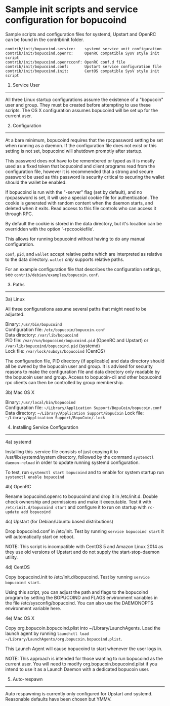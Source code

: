 Sample init scripts and service configuration for bopucoind
==========================================================

Sample scripts and configuration files for systemd, Upstart and OpenRC
can be found in the contrib/init folder.

    contrib/init/bopucoind.service:    systemd service unit configuration
    contrib/init/bopucoind.openrc:     OpenRC compatible SysV style init script
    contrib/init/bopucoind.openrcconf: OpenRC conf.d file
    contrib/init/bopucoind.conf:       Upstart service configuration file
    contrib/init/bopucoind.init:       CentOS compatible SysV style init script

1. Service User
---------------------------------

All three Linux startup configurations assume the existence of a "bopucoin" user
and group.  They must be created before attempting to use these scripts.
The OS X configuration assumes bopucoind will be set up for the current user.

2. Configuration
---------------------------------

At a bare minimum, bopucoind requires that the rpcpassword setting be set
when running as a daemon.  If the configuration file does not exist or this
setting is not set, bopucoind will shutdown promptly after startup.

This password does not have to be remembered or typed as it is mostly used
as a fixed token that bopucoind and client programs read from the configuration
file, however it is recommended that a strong and secure password be used
as this password is security critical to securing the wallet should the
wallet be enabled.

If bopucoind is run with the "-server" flag (set by default), and no rpcpassword is set,
it will use a special cookie file for authentication. The cookie is generated with random
content when the daemon starts, and deleted when it exits. Read access to this file
controls who can access it through RPC.

By default the cookie is stored in the data directory, but it's location can be overridden
with the option '-rpccookiefile'.

This allows for running bopucoind without having to do any manual configuration.

`conf`, `pid`, and `wallet` accept relative paths which are interpreted as
relative to the data directory. `wallet` *only* supports relative paths.

For an example configuration file that describes the configuration settings,
see `contrib/debian/examples/bopucoin.conf`.

3. Paths
---------------------------------

3a) Linux

All three configurations assume several paths that might need to be adjusted.

Binary:              `/usr/bin/bopucoind`  
Configuration file:  `/etc/bopucoin/bopucoin.conf`  
Data directory:      `/var/lib/bopucoind`  
PID file:            `/var/run/bopucoind/bopucoind.pid` (OpenRC and Upstart) or `/var/lib/bopucoind/bopucoind.pid` (systemd)  
Lock file:           `/var/lock/subsys/bopucoind` (CentOS)  

The configuration file, PID directory (if applicable) and data directory
should all be owned by the bopucoin user and group.  It is advised for security
reasons to make the configuration file and data directory only readable by the
bopucoin user and group.  Access to bopucoin-cli and other bopucoind rpc clients
can then be controlled by group membership.

3b) Mac OS X

Binary:              `/usr/local/bin/bopucoind`  
Configuration file:  `~/Library/Application Support/BopuCoin/bopucoin.conf`  
Data directory:      `~/Library/Application Support/BopuCoin`
Lock file:           `~/Library/Application Support/BopuCoin/.lock`

4. Installing Service Configuration
-----------------------------------

4a) systemd

Installing this .service file consists of just copying it to
/usr/lib/systemd/system directory, followed by the command
`systemctl daemon-reload` in order to update running systemd configuration.

To test, run `systemctl start bopucoind` and to enable for system startup run
`systemctl enable bopucoind`

4b) OpenRC

Rename bopucoind.openrc to bopucoind and drop it in /etc/init.d.  Double
check ownership and permissions and make it executable.  Test it with
`/etc/init.d/bopucoind start` and configure it to run on startup with
`rc-update add bopucoind`

4c) Upstart (for Debian/Ubuntu based distributions)

Drop bopucoind.conf in /etc/init.  Test by running `service bopucoind start`
it will automatically start on reboot.

NOTE: This script is incompatible with CentOS 5 and Amazon Linux 2014 as they
use old versions of Upstart and do not supply the start-stop-daemon utility.

4d) CentOS

Copy bopucoind.init to /etc/init.d/bopucoind. Test by running `service bopucoind start`.

Using this script, you can adjust the path and flags to the bopucoind program by
setting the BOPUCOIND and FLAGS environment variables in the file
/etc/sysconfig/bopucoind. You can also use the DAEMONOPTS environment variable here.

4e) Mac OS X

Copy org.bopucoin.bopucoind.plist into ~/Library/LaunchAgents. Load the launch agent by
running `launchctl load ~/Library/LaunchAgents/org.bopucoin.bopucoind.plist`.

This Launch Agent will cause bopucoind to start whenever the user logs in.

NOTE: This approach is intended for those wanting to run bopucoind as the current user.
You will need to modify org.bopucoin.bopucoind.plist if you intend to use it as a
Launch Daemon with a dedicated bopucoin user.

5. Auto-respawn
-----------------------------------

Auto respawning is currently only configured for Upstart and systemd.
Reasonable defaults have been chosen but YMMV.
